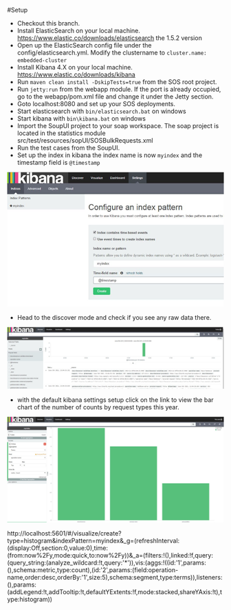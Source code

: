 #Setup

- Checkout this branch.
- Install ElasticSearch on your local machine. https://www.elastic.co/downloads/elasticsearch the 1.5.2 version
- Open up the ElasticSearch config file under the config/elasticsearch.yml. Modify the clustername to 
` cluster.name: embedded-cluster `
- Install Kibana 4.X on your local machine. https://www.elastic.co/downloads/kibana
- Run `maven clean install -DskipTests=true` from the SOS root project.
- Run  `jetty:run` from the webapp module. If the port is already occupied, go to the webapp/pom.xml file and change it under the Jetty <plugin> section.
- Goto localhost:8080 and set up your SOS deployments. 
- Start elasticsearch with `bin/elasticsearch.bat` on windows 
- Start kibana with `bin\kibana.bat` on windows
- Import the SoupUI project to your soap workspace. The soap project is located in the statistics module src/test/resources/sopUI/SOSBulkRequests.xml
- Run the test cases from the SoupUI.
- Set up the index in kibana the index name is now `myindex` and the timestamp field is `@timestamp`

![Kibana set up index](screenshots/kibana-index-setup.JPG)

- Head to the discover mode and check if you see any raw data there.

![Discover mode](screenshots/discover-mode.JPG)

- with the default kibana settings setup click on the link to view the bar chart of the number of counts by request types this year.

![Bar chart](screenshots/kibana-countoperations.JPG)

http://localhost:5601/#/visualize/create?type=histogram&indexPattern=myindex&_g=(refreshInterval:(display:Off,section:0,value:0),time:(from:now%2Fy,mode:quick,to:now%2Fy))&_a=(filters:!(),linked:!f,query:(query_string:(analyze_wildcard:!t,query:'*')),vis:(aggs:!((id:'1',params:(),schema:metric,type:count),(id:'2',params:(field:operation-name,order:desc,orderBy:'1',size:5),schema:segment,type:terms)),listeners:(),params:(addLegend:!t,addTooltip:!t,defaultYExtents:!f,mode:stacked,shareYAxis:!t),type:histogram))
